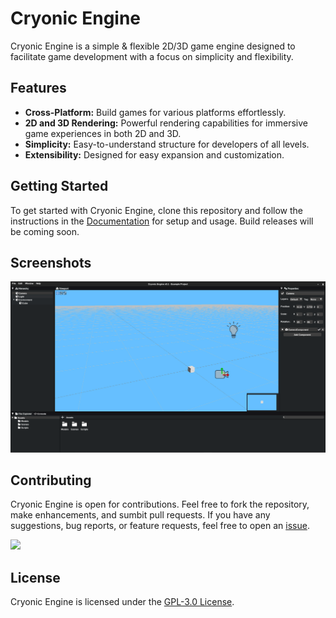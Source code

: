 # Cryonic Engine

Cryonic Engine is a simple & flexible 2D/3D game engine designed to facilitate game development with a focus on simplicity and flexibility.

## Features

- **Cross-Platform:** Build games for various platforms effortlessly.
- **2D and 3D Rendering:** Powerful rendering capabilities for immersive game experiences in both 2D and 3D.
- **Simplicity:** Easy-to-understand structure for developers of all levels.
- **Extensibility:** Designed for easy expansion and customization.

## Getting Started

To get started with Cryonic Engine, clone this repository and follow the instructions in the [Documentation](link-to-docs) for setup and usage. Build releases will be coming soon.

## Screenshots

![Editor](https://github.com/ElectroGamesDev/Cryonic-Engine/blob/master/Images/CryonicEngineExample.PNG?raw=true)

## Contributing

Cryonic Engine is open for contributions. Feel free to fork the repository, make enhancements, and sumbit pull requests. If you have any suggestions, bug reports, or feature requests, feel free to open an [issue](https://github.com/ElectroGamesDev/Cryonic-Engine/issues).

<a href="https://github.com/ElectroGamesDev/Cryonic-Engine/graphs/contributors">
  <img src="https://contrib.rocks/image?repo=ElectroGamesDev/Cryonic-Engine" />
</a>


## License

Cryonic Engine is licensed under the [GPL-3.0 License](LICENSE).
